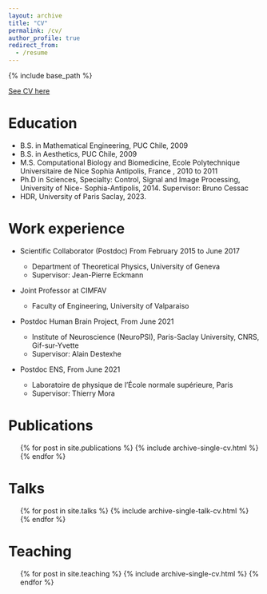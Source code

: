 ```yaml
---
layout: archive
title: "CV"
permalink: /cv/
author_profile: true
redirect_from:
  - /resume
---
```


{% include base_path %}

[See CV here](https://drive.google.com/file/d/1aLqU3FevBkIlb3gAu_45CBBFNLxl26iF/view?usp=sharing)

Education
======
* B.S. in Mathematical Engineering, PUC Chile, 2009
* B.S. in Aesthetics, PUC Chile, 2009
* M.S. Computational Biology and Biomedicine, Ecole Polytechnique Universitaire de Nice Sophia Antipolis, France , 2010 to 2011
* Ph.D in Sciences, Specialty: Control, Signal and Image Processing, University of  Nice- Sophia-Antipolis, 2014. Supervisor: Bruno Cessac
* HDR, University of Paris Saclay, 2023.

Work experience
======


* Scientific Collaborator (Postdoc) From February 2015 to June 2017
  * Department of Theoretical Physics, University of Geneva 
  * Supervisor: Jean-Pierre Eckmann

* Joint Professor at CIMFAV
  * Faculty of Engineering, University of Valparaiso
  
* Postdoc Human Brain Project, From June 2021
  * Institute of Neuroscience (NeuroPSI), Paris-Saclay University, CNRS, Gif-sur-Yvette
  * Supervisor: Alain Destexhe

* Postdoc ENS, From June 2021
  * Laboratoire de physique de l’École normale supérieure, Paris
  * Supervisor: Thierry Mora

Publications
======
  <ul>{% for post in site.publications %}
    {% include archive-single-cv.html %}
  {% endfor %}</ul>
  
Talks
======
  <ul>{% for post in site.talks %}
    {% include archive-single-talk-cv.html %}
  {% endfor %}</ul>
  
Teaching
======
  <ul>{% for post in site.teaching %}
    {% include archive-single-cv.html %}
  {% endfor %}</ul>
  

